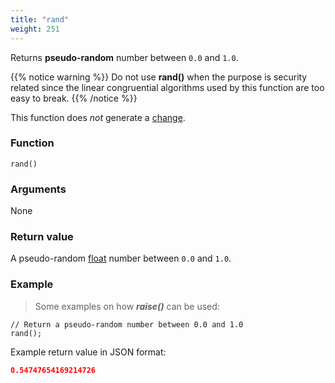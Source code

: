```yaml
---
title: "rand"
weight: 251
---
```


Returns **pseudo-random** number between `0.0` and `1.0`.

{{% notice warning %}}
Do not use **rand()** when the purpose is security related since the linear
congruential algorithms used by this function are too easy to break.
{{% /notice %}}

This function does *not* generate a [change](../../overview/changes).

### Function

`rand()`

### Arguments

None

### Return value

A pseudo-random [float](../../data-types/float) number between `0.0` and `1.0`.

### Example

> Some examples on how ***raise()*** can be used:

```thingsdb,should_pass
// Return a pseudo-random number between 0.0 and 1.0
rand();
```

Example return value in JSON format:

```json
0.54747654169214726
```
